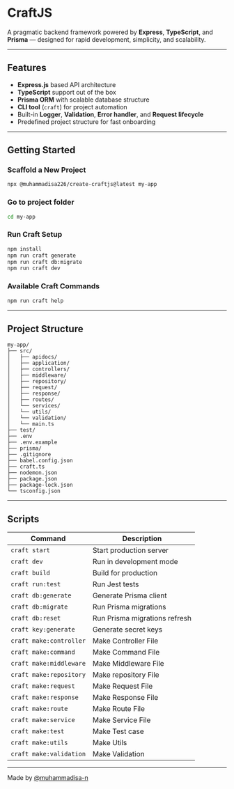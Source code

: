 # CraftJS

A pragmatic backend framework powered by **Express**, **TypeScript**, and **Prisma** — designed for rapid development, simplicity, and scalability.

---

## Features

- **Express.js** based API architecture
- **TypeScript** support out of the box
- **Prisma ORM** with scalable database structure
- **CLI tool** (`craft`) for project automation
- Built-in **Logger**, **Validation**, **Error handler**, and **Request lifecycle**
- Predefined project structure for fast onboarding

---

## Getting Started

### Scaffold a New Project

```bash
npx @muhammadisa226/create-craftjs@latest my-app
```

### Go to project folder

```bash
cd my-app
```

### Run Craft Setup

```bash
npm install
npm run craft generate
npm run craft db:migrate
npm run craft dev
```

### Available Craft Commands

```bash
npm run craft help
```

---

## Project Structure

```
my-app/
├── src/
│   ├── apidocs/
│   ├── application/
│   ├── controllers/
│   ├── middleware/
│   ├── repository/
│   ├── request/
│   ├── response/
│   ├── routes/
│   └── services/
│   └── utils/
│   └── validation/
│   └── main.ts
├── test/
├── .env
├── .env.example
├── prisma/
├── .gitignore
├── babel.config.json
├── craft.ts
├── nodemon.json
├── package.json
├── package-lock.json
└── tsconfig.json
```

---

## Scripts

| Command                 | Description                   |
| ----------------------- | ----------------------------- |
| `craft start`           | Start production server       |
| `craft dev`             | Run in development mode       |
| `craft build`           | Build for production          |
| `craft run:test`        | Run Jest tests                |
| `craft db:generate`     | Generate Prisma client        |
| `craft db:migrate`      | Run Prisma migrations         |
| `craft db:reset`        | Run Prisma migrations refresh |
| `craft key:generate`    | Generate secret keys          |
| `craft make:controller` | Make Controller File          |
| `craft make:command`    | Make Command File             |
| `craft make:middleware` | Make Middleware File          |
| `craft make:repository` | Make repository File          |
| `craft make:request`    | Make Request File             |
| `craft make:response`   | Make Response File            |
| `craft make:route`      | Make Route File               |
| `craft make:service`    | Make Service File             |
| `craft make:test`       | Make Test case                |
| `craft make:utils`      | Make Utils                    |
| `craft make:validation` | Make Validation               |

---

Made by [@muhammadisa-n](https://github.com/muhammadisa-n)
